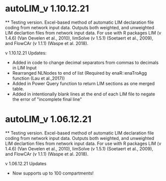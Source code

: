 # autoLIM_v 1.10.12.21
** Testing version.
Excel-based method of automatic LIM declaration file coding from network input data.
Outputs both weighted, and unweighted LIM declartion files from network input data.
For use with R packages LIM (v 1.4.6) (Van Oevelen et al., 2010), limSolve (v 1.5.1) (Soetaert et al., 2009), and FlowCAr (v 1.1.1) (Waspe et al. 2018).

v 1.10.12.21 Updates:
- Added in code to change decimal separators from commas to decimals in LIM Input
- Rearranged NLNodes to end of list (Required by enaR::enaTroAgg function (Lau et al.,2017))
- Added in Power Query function to return LIM sections as one merged table.
- Added in intentionally blank lines at the end of each LIM file to negate the error of "incomplete final line"


# autoLIM_v 1.06.12.21
** Testing version.
Excel-based method of automatic LIM declaration file coding from network input data.
Outputs both weighted, and unweighted LIM declartion files from network input data.
For use with R packages LIM (v 1.4.6) (Van Oevelen et al., 2010), limSolve (v 1.5.1) (Soetaert et al., 2009), and FlowCAr (v 1.1.1) (Waspe et al. 2018).

v 1.06.12.21 Updates
- Now supports up to 100 compartments!
